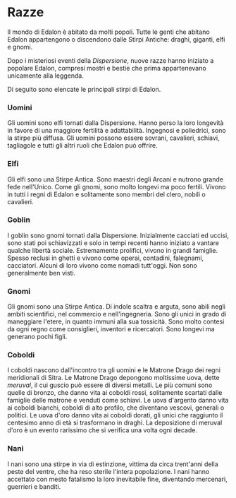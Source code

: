 # Razze

Il mondo di Edalon è abitato da molti popoli. Tutte le genti che abitano Edalon appartengono o discendono dalle Stirpi Antiche: draghi, giganti, elfi e gnomi.

Dopo i misteriosi eventi della _Dispersione_, nuove razze hanno iniziato a popolare Edalon, compresi mostri e bestie che prima appartenevano unicamente alla leggenda.

Di seguito sono elencate le principali stirpi di Edalon.

### Uomini

Gli uomini sono elfi tornati dalla Dispersione. Hanno perso la loro longevità in favore di una maggiore fertilità e adattabilità. Ingegnosi e poliedrici, sono la stirpe più diffusa. Gli uomini possono essere sovrani, cavalieri, schiavi, tagliagole e tutti gli altri ruoli che Edalon può offrire.

### Elfi

Gli elfi sono una Stirpe Antica. Sono maestri degli Arcani e nutrono grande fede nell'Unico. Come gli gnomi, sono molto longevi ma poco fertili. Vivono in tutti i regni di Edalon e solitamente sono membri del clero, nobili o cavalieri.

### Goblin

I goblin sono gnomi tornati dalla Dispersione. Inizialmente cacciati ed uccisi, sono stati poi schiavizzati e solo in tempi recenti hanno iniziato a vantare qualche libertà sociale. Estremamente prolifici, vivono in grandi famiglie. Spesso reclusi in ghetti e vivono come operai, contadini, falegnami, cacciatori. Alcuni di loro vivono come nomadi tutt'oggi. Non sono generalmente ben visti.

### Gnomi

Gli gnomi sono una Stirpe Antica. Di indole scaltra e arguta, sono abili negli ambiti scientifici, nel commercio e nell'ingegneria. Sono gli unici in grado di maneggiare l'etere, in quanto immuni alla sua tossicità. Sono molto contesi da ogni regno come consiglieri, inventori e ricercatori. Sono longevi ma generano pochi figli.

### Coboldi

I coboldi nascono dall'incontro tra gli uomini e le Matrone Drago dei regni meridionali di Sitra. Le Matrone Drago depongono moltissime uova, dette *meruval*, il cui guscio può essere di diversi metalli. Le più comuni sono quelle di bronzo, che danno vita ai coboldi rossi, solitamente scartati dalle famiglie delle matrone e venduti come schiavi. Le uova d'argento danno vita ai coboldi bianchi, coboldi di alto profilo, che diventano vescovi, generali o politici. Le uova d'oro danno vita ai coboldi dorati, gli unici che raggiunto il centesimo anno di età si trasformano in draghi. La deposizione di meruval d'oro è un evento rarissimo che si verifica una volta ogni decade.

### Nani

I nani sono una stirpe in via di estinzione, vittima da circa trent'anni della peste del ventre, che ha reso sterile l'intera popolazione. I nani hanno accettato con mesto fatalismo la loro inevitabile fine, diventando mercenari, guerrieri e banditi. 